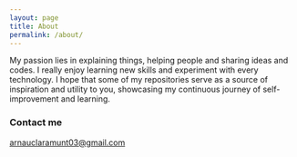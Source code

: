 ```yaml
---
layout: page
title: About
permalink: /about/
---
```


My passion lies in explaining things, helping people and sharing ideas and codes. I really enjoy learning new skills and experiment with every technology. I hope that some of my repositories serve as a source of inspiration and utility to you, showcasing my continuous journey of self-improvement and learning.

### Contact me

[arnauclaramunt03@gmail.com](mailto:arnauclaramunt03@gmail.com)
